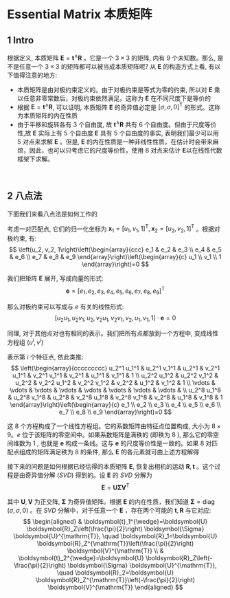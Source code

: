 &emsp;
# Essential Matrix 本质矩阵
## 1 Intro
根据定义, 本质矩阵 $\boldsymbol{E}=\boldsymbol{t}^{\wedge} \boldsymbol{R}$ 。它是一个 $3 \times 3$ 的矩阵, 内有 9 个未知数。那么, 是不是任意一个 $3 \times 3$ 的矩阵都可以被当成本质矩阵呢? 从 $\boldsymbol{E}$ 的构造方式上看, 有以下值得注意的地方:

- 本质矩阵是由对极约束定义的。由于对极约束是等式为零的约束, 所以对 $\boldsymbol{E}$ 乘以任意非零常数后，对极约束依然满足。这称为 $\boldsymbol{E}$ 在不同尺度下是等价的
- 根据 $\boldsymbol{E}=\boldsymbol{t}^{\wedge} \boldsymbol{R}$, 可以证明, 本质矩阵 $\boldsymbol{E}$ 的奇异值必定是 $[\sigma, \sigma, 0]^{\mathrm{T}}$ 的形式。这称为本质矩阵的内在性质
- 由于平移和旋转各有 3 个自由度, 故 $\boldsymbol{t}^{\wedge} \boldsymbol{R}$ 共有 6 个自由度。但由于尺度等价性,故 $\boldsymbol{E}$ 实际上有 5 个自由度
$\boldsymbol{E}$ 具有 5 个自由度的事实, 表明我们最少可以用 5 对点来求解 $\boldsymbol{E}$ 。但是, $\boldsymbol{E}$ 的内在性质是一种非线性性质，在估计时会带来麻烦，因此，也可以只考虑它的尺度等价性，使用 8 对点来估计 $\boldsymbol{E}$以在线性代数框架下求解。

&emsp;
## 2 八点法
下面我们来看八点法是如何工作的

考虑一对匹配点, 它们的归一化坐标为 $\boldsymbol{x}_1=\left[u_1, v_1, 1\right]^{\mathrm{T}}, \boldsymbol{x}_2=\left[u_2, v_2, 1\right]^{\mathrm{T}}$ 。根据对极约束, 有:
$$
\left(u_2, v_2, 1\right)\left(\begin{array}{ccc}
e_1 & e_2 & e_3 \\
e_4 & e_5 & e_6 \\
e_7 & e_8 & e_9
\end{array}\right)\left(\begin{array}{c}
u_1 \\ v_1 \\ 1
\end{array}\right)=0 $$

我们把矩阵 $\boldsymbol{E}$ 展开, 写成向量的形式:
$$
\boldsymbol{e}=\left[e_1, e_2, e_3, e_4, e_5, e_6, e_7, e_8, e_9\right]^{\mathrm{T}}$$

那么对极约束可以写成与 $e$ 有关的线性形式:
$$
\left[u_2 u_1, u_2 v_1, u_2, v_2 u_1, v_2 v_1, v_2, u_1, v_1, 1\right] \cdot \boldsymbol{e}=0
$$

同理, 对于其他点对也有相同的表示。我们把所有点都放到一个方程中, 变成线性方程组 $(u^i, v^i)$

表示第 $i$ 个特征点, 依此类推:
$$
\left(\begin{array}{ccccccccc}
u_2^1 u_1^1 & u_2^1 v_1^1 & u_2^1 & v_2^1 u_1^1 & v_2^1 v_1^1 & v_2^1 & u_1^1 & v_1^1 & 1 \\
u_2^2 u_1^2 & u_2^2 v_1^2 & u_2^2 & v_2^2 u_1^2 & v_2^2 v_1^2 & v_2^2 & u_1^2 & v_1^2 & 1 \\
\vdots & \vdots & \vdots & \vdots & \vdots & \vdots & \vdots & \vdots & \\
u_2^8 u_1^8 & u_2^8 v_1^8 & u_2^8 & v_2^8 u_1^8 & v_2^8 v_1^8 & v_2^8 & u_1^8 & v_1^8 & 1
\end{array}\right)\left(\begin{array}{c}
e_1 \\ e_2 \\ e_3 \\ e_4 \\ e_5 \\ e_6 \\ e_7 \\ e_8 \\ e_9
\end{array}\right)=0
$$

这 8 个方程构成了一个线性方程组。它的系数矩阵由特征点位置构成, 大小为 $8 \times 9$。$e$ 位于该矩阵的零空间中。如果系数矩阵是满秩的 (即秩为 8 ), 那么它的零空间维数为 1 , 也就是 $\boldsymbol{e}$ 构成一条线。这与 $\boldsymbol{e}$ 的尺度等价性是一致的。如果 8 对匹配点组成的矩阵满足秩为 8 的条件, 那么 $\boldsymbol{E}$ 的各元素就可由上述方程解得

接下来的问题是如何根据已经估得的本质矩阵 $\boldsymbol{E}$, 恢复出相机的运动 $\boldsymbol{R}, \boldsymbol{t}$ 。这个过程是由奇异值分解 ($SVD$) 得到的。设 $\boldsymbol{E}$ 的 $SVD$ 分解为
$$
\boldsymbol{E}=\boldsymbol{U} \boldsymbol{\Sigma} \boldsymbol{V}^{\mathrm{T}}
$$

其中 $\boldsymbol{U}, \boldsymbol{V}$ 为正交阵, $\boldsymbol{\Sigma}$ 为奇异值矩阵。根据 $\boldsymbol{E}$ 的内在性质，我们知道 $\boldsymbol{\Sigma}=\operatorname{diag}(\sigma, \sigma, 0)$ 。在 $SVD$ 分解中，对于任意一个 $\boldsymbol{E}$ ，存在两个可能的 $\boldsymbol{t}, \boldsymbol{R}$ 与它对应:
$$
\begin{aligned}
& \boldsymbol{t}_1^{\wedge}=\boldsymbol{U} \boldsymbol{R}_Z\left(\frac{\pi}{2}\right) \boldsymbol{\Sigma} \boldsymbol{U}^{\mathrm{T}}, \quad \boldsymbol{R}_1=\boldsymbol{U} \boldsymbol{R}_Z^{\mathrm{T}}\left(\frac{\pi}{2}\right) \boldsymbol{V}^{\mathrm{T}} \\
& \boldsymbol{t}_2^{\wedge}=\boldsymbol{U} \boldsymbol{R}_Z\left(-\frac{\pi}{2}\right) \boldsymbol{\Sigma} \boldsymbol{U}^{\mathrm{T}}, \quad \boldsymbol{R}_2=\boldsymbol{U} \boldsymbol{R}_Z^{\mathrm{T}}\left(-\frac{\pi}{2}\right) \boldsymbol{V}^{\mathrm{T}} 
\end{aligned}
$$





